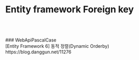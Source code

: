 # Entity framework Foreign key
<br />
<br />
<br />
### WebApiPascalCase<br />
[Entity Framework 6] 동적 정렬(Dynamic Orderby)<br />
https://blog.danggun.net/11276<br />
<br />
<br />
